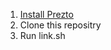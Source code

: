 1. [Install Prezto](https://github.com/sorin-ionescu/prezto)
2. Clone this repositry
3. Run link.sh
